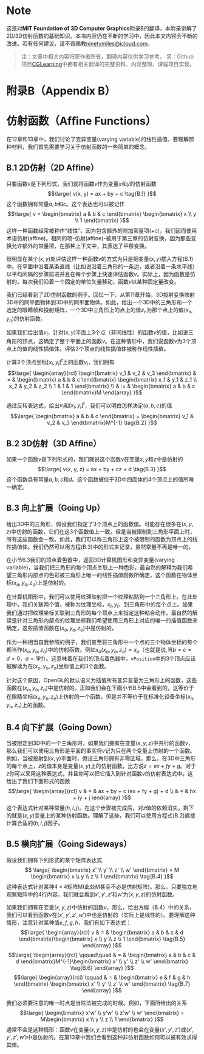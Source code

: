 # Note
这是对**MIT Foundation of 3D Computer Graphics**附录B的翻译，本附录讲解了2D/3D仿射函数的基础知识。本书内容仍在不断的学习中，因此本文内容会不断的改进。若有任何建议，请不吝赐教<ninetymiles@icloud.com>。 

> 注：文章中相关内容归原作者所有，翻译内容仅供学习参考。
> 另：Github项目[CGLearning](https://github.com/nintymiles/CGLearning)中拥有相关翻译的完整资料、内容整理、课程项目实现。

# 附录B（Appendix B）

# 仿射函数（Afﬁne Functions）
在12章和13章中，我们讨论了变异变量(varying variable)的线性插值。要理解那种材料，我们首先需要学习关于仿射函数的一些简单的概念。

## B.1 2D仿射（2D Afﬁne）
只要函数$v$是下列形式，我们就将函数$v$作为变量$x$和$y$的仿射函数
$$\large{
v(x, y) = ax + by + c \tag{B.1}
}$$
这个函数拥有常量$a,b$和$c$。这个表达也可以被记作
$$\large{
v = 
\begin{bmatrix} a & b & c \end{bmatrix}  \begin{bmatrix} x \\ y \\ 1 \end{bmatrix}
}$$
这样一种函数经常被称作“线性”，因为包含额外的附加常量项($+c$)，我们因而使用术语仿射(affine)。相同的项-仿射(affine)-被用于第三章的仿射变换，因为那些变换允许额外的常量项，在那种上下文中，其表达了平移变换。

很明显在某个$(x,y)$处评估这样一种函数$v$的方式为只是把变量$(x,y)$插入方程(B.1)中。在平面中沿着某条直线（比如说沿着三角形的一条边，或者沿着一条水平线）以平均间隔的步骤前进并且在每个步骤上快速评估函数$v$。实际上，因为函数是仿射的，每次我们沿着一个固定的单位矢量移动，函数$v$以某种固定量改变。

我们已经看到了2D仿射函数的例子。回忆一下，从第11章开始，3D投射变换映射3D中的同平面物体到3D中的同平面物体。如此，给出一个3D中的三角形和一个选定的眼睛帧和投射矩阵，一个3D中三角形上的点上的值$z_n$为那个点上的值$(x_n,y_n)$的仿射函数。

如果我们给出值$v_i$，针对$(x,y)$平面上3个点（非同线性）的函数$v$的值，比如说三角形的顶点，这确定了整个平面上的函数$v$。在这种情形中，我们说函数$v$为3个顶点上的值的线性插值体。评估3个顶点的线性插值体被称作线性插值。

计算3个顶点坐标$[x_i,y_i]^t$上的函数$v_i$，我们拥有
$$\large{ \begin{array}{rcl}
\begin{bmatrix} v_1 & v_2 & v_3 \end{bmatrix} & = & \begin{bmatrix} a & b & c \end{bmatrix} \begin{bmatrix} x_1 & y_1 & z_1 \\ x_2 & y_2 & z_2 \\ 1 & 1 & 1 \end{bmatrix} \\
& := & \begin{bmatrix} a & b & c \end{bmatrix}M
\end{array} }$$

通过反转表达式，给出$v_i$和$[x_i,y_i]^t$，我们可以明白怎样决定$(a,b,c)$的值
$$\large{
\begin{bmatrix} a & b & c \end{bmatrix} = \begin{bmatrix} v_1 & v_2 & v_3 \end{bmatrix}M^{-1} \tag{B.2}
}$$

## B.2 3D仿射（3D Afﬁne）
如果一个函数$v$是下列形式的，我们就说这个函数$v$在变量$x,y$和$z$中是仿射的
$$\large{
v(x, y, z) = ax + by + cz + d \tag{B.3}
}$$
这个函数具有常量$a,b,c$和$d$。这个函数被位于3D中四面体的4个顶点上的值所唯一确定。

## B.3 向上扩展（Going Up）
给出3D中的三角形，假设我们指定了3个顶点上的函数值。可能存在很多在$(x,y,z)$中仿射的函数，它们在这3个函数值上一致。但是当被限制到三角形平面上时，所有这些函数会一致。如此，我们可以称三角形上这个被限制的函数为顶点上的线性插值体。我们仍然可以用方程(B.3)中的形式来记录，虽然常量不再是唯一的。

在小节6.3我们的顶点着色器中，返回3D计算机图形和变异变量(varying variable)，当我们把三角形的每个顶点关联上一种色彩，最自然的解释为我们希望三角形内部点的色彩被三角形上唯一的线性插值函数所确定，这个函数在物体坐标$(x_o,y_o,z_o)$上是仿射的。

在计算机图形中，我们可以使用纹理映射把一个纹理粘贴到一个三角形上。在此处理中，我们关联两个值，被称为纹理坐标，$x_t,y_t$，到三角形中的每个点上。如果我们通过把纹理坐标关联到三角形的每个顶点上来指定这种粘合动作，最自然的解读是针对三角形内部点的纹理坐标我们希望使用三角形上对应的唯一的插值函数来确定，这些插值函数在$(x_o,y_o,z_o)$中是仿射的，

作为一种相当自我参照的例子，我们甚至将三角形中一个点的三个物体坐标的每个都当作$(x_o,y_o,z_o)$中的仿射函数。例如$x_o(x_o,y_o,z_o)=x_o$（也就是说,当$b=c=d=0$，$a=1$时）。这意味着在我们的顶点着色器中，`vPosition`中的3个顶点应该被解读为在$(x_o,y_o,z_o)$坐标值上的3个函数。

针对这个原因，OpenGL的默认语义为插值所有变异变量为三角形上的函数，这些函数在$(x_o,y_o,z_o)$中是仿射的。正如我们会在下面小节B.5中会看到的，这等价于在眼睛坐标$(x_e,y_e,z_e)$上仿射的一个函数，但是并不等价于在标准化设备坐标$(x_n,y_n,z_n)$上的函数。

## B.4 向下扩展（Going Down）
当被限定到3D中的一个三角形时，如果我们拥有在变量$(x,y,z)$中并行的函数$v$，那么我们可以使用三角形是平面的事实将$v$记为只在两个变量上仿射的一个函数。例如，当被投射到$(x,y)$平面时，假设三角形拥有非零区域，那么，在3D中三角形的每个点上，$z$的值本身是变量$(x,y)$上的仿射函数，比方说$z = ex + fy + g$。对于$z$你可以采用这种表达式，并且你可以把它插入到针对函数$v$的仿射表达式中。这给出了我们下面形式的函数
$$\large{ \begin{array}{rcl}
v & = & ax + by + c (ex + fy + g) + d \\
  & = & hx + iy + j
\end{array} }$$
这个表达式针对某种常量$(h,i,j)$。在这个步骤被完成后，对$z$值的依赖消失，剩下的就是$(x,y)$变量上的某种仿射函数。理解了这些，我们可以使用方程式(B.2)直接计算合适的$(h,i,j)$因子。

## B.5 横向扩展（Going Sideways）
假设我们拥有下列形式的某个矩阵表达式
$$ \large{
\begin{bmatrix} x' \\ y' \\ z' \\ w' \end{bmatrix} = M
\begin{bmatrix} x \\ y \\ z \\ 1 \end{bmatrix}  \tag{B.4}
}$$
这种表达式针对某种$4\times4$矩阵M(此处M甚至不必是仿射矩阵)。那么，只要独立地观察矩阵中的4行内容，我们就会看到$x',y',z'$和$w'$为$(x,y,z)$的仿射函数。

如果我们拥有在变量$(x,y,z)$中仿射的函数$v$，那么，给出方程（B.4）中的关系，我们可以看到函数$v$在$(x',y',z',w')$中也是仿射的（实际上是线性的）。要理解这种情形，注意针对某种值$e,f,g,h$，我们有如下表达式：
$$\large{ \begin{array}{rcl}
v & = & \begin{bmatrix} a & b & c & d \end{bmatrix}\begin{bmatrix} x \\ y \\ z \\ 1 \end{bmatrix}  \tag{B.5}  
\end{array} }$$
$$\large{ \begin{array}{rcl}
\qquad\quad & = & \begin{bmatrix} a & b & c & d \end{bmatrix}M^{-1}\begin{bmatrix} x' \\ y' \\ z' \\ w' \end{bmatrix}  \tag{B.6} 
\end{array} }$$
$$\large{ \begin{array}{rcl}
\qquad & = & \begin{bmatrix} e & f & g & h \end{bmatrix} \begin{bmatrix} x' \\ y' \\ z' \\ w' \end{bmatrix}  \tag{B.7} 
\end{array} }$$


我们必须要注意的唯一时点是当除法被完成的时候。例如，下面所给出的关系
$$\large{
\begin{bmatrix} x'w' \\ y'w' \\ z'w' \\ w' \end{bmatrix} = M\begin{bmatrix} x \\ y \\ z \\ 1 \end{bmatrix}
}$$
通常不会是这种情形：函数$v$在变量$(x,y,z)$中是仿射的也会在变量$(x',y',z')$或$(x',y',z',w')$中是仿射的。在第13章中我们会看到这种非仿射函数如何可以被有效求得其值。


